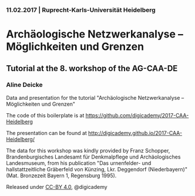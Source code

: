 ### 11.02.2017 | Ruprecht-Karls-Universität Heidelberg

# Archäologische Netzwerkanalyse – Möglichkeiten und Grenzen

## Tutorial at the 8. workshop of the AG-CAA-DE

### Aline Deicke

Data and presentation for the tutorial "Archäologische Netzwerkanalyse – Möglichkeiten und Grenzen"

The code of this boilerplate is at https://github.com/digicademy/2017-CAA-Heidelberg

The presentation can be found at http://digicademy.github.io/2017-CAA-Heidelberg/

The data for this workshop was kindly provided by Franz Schopper, Brandenburgisches Landesamt für Denkmalpflege und Archäologisches Landesmuseum, from his publication "Das urnenfelder- und hallstattzeitliche Gräberfeld von Künzing, Lkr. Deggendorf (Niederbayern)" (Mat. Bronzezeit Bayern 1, Regensburg 1995).

Released under [CC-BY 4.0](https://creativecommons.org/licenses/by/4.0/), @digicademy
